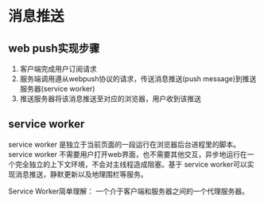 # 消息推送

## web push实现步骤
1. 客户端完成用户订阅请求
2. 服务端调用遵从webpush协议的请求，传送消息推送(push message)到推送服务器(service worker)
3. 推送服务器将该消息推送至对应的浏览器，用户收到该推送

## service worker
service worker 是独立于当前页面的一段运行在浏览器后台进程里的脚本。
service worker 不需要用户打开web界面，也不需要其他交互，异步地运行在一个完全独立的上下文环境，不会对主线程造成阻塞。基于
service worker可以实现消息推送，静默更新以及地理围栏等服务。

Service Worker简单理解：
一个介于客户端和服务器之间的一个代理服务器。